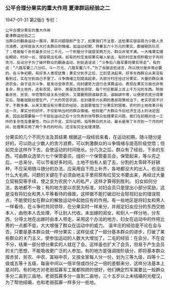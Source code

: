 ### 公平合理分果实的重大作用  夏津群运经验之二

1947-01-31
第2版()
专栏：

    公平合理分果实的重大作用
    夏津群运经验之二
    当群众的翻身运动一展开，果实问题随即产生了，如果我们不注意，这些果实很容易为少数人贪污浪费，这样就会大大打击群众的情绪。如运动初期，蒋寨五六十万元的果实，都被联防队花了；塔坡每个赤贫最多只分二千元，一个积极分子就提奖两万元，群众非常不满。一大堆果实摆在眼前，时间一长，很容易出毛病，如有的村庄发现果实被人偷去，有的村庄发现积极分子共同贪污，反动分子为了破坏群众的翻身运动，到处造谣说：“斗争后八路军要将果实带走”，有的说：“八路军要二八分红，斗一万元，八路军要八千。”为了击破这些谣言，所以快分是非常必要的。在斗争初期，有好多人表现犹豫；果实分到手之后，立刻坚决起来，好多东西群众从来没有看到过，实在分到自己手里了，斗争情绪立刻提高起来，大部分村庄经过分果实，大量的群众涌进农会。由于这次斗争，是发动全体农民，向封建势力进行总清算运动，表现在果实方面也非常复杂，除土地外，还有农具、耕牛、房屋及其他资财，每个村庄都是上百上千万元的东西。除按着赤贫、贫农、中农等阶级关系分配外，又需要照顾谁缺农具，谁缺耕牛等，以便使农民分得果实后，随着就能经营生产。广大的劳苦农民，在封建势力长期的愚民政策统治下，老实农民不识字，不敢多事，从来又都没有分果实的经验，这就更增加了分果实的困难。农村的土地改革只有这一次，果实分的好坏，不仅影响当时的群众情绪，他将是广大群众今后经济生活上的决定因素，因此就需要每一个干部在运动之后十分负责的领导群众处理果实问题。我们在初期对这一工作的复杂性及重要性，均认识不足，实际证明，指导群众的大动，最长是用了半月到一个月的时间，处理果实用了两个多月的时间，还没有完全处理清楚。
  分果实的几个不同方法及其结果
    根据这一段经验来看，在运动初期，随斗随分是好的，可以防止少数人的贪污浪费，可以刺激群众的斗争情绪与提高阶级觉悟；但如完全这样作下去，会使运动的时间拖长。分几次之后，群众有了经验，下余的东西，可由群众选举六七个保管委员，组织一个保管委员会，保管起来，等斗完之后，一总来分，可以节省好多时间。土地不怕有人偷了去，分割的太零碎不好耕种，不应采用随斗随分的办法，应采用自下而上补齐，各地都没大的出入，也没出什么大毛病，问题的关键在于必须由地主手里将原有红契文书要出来，再经过大量立契税契等手续，使之变为农民个人的私产，这样才算得到胜利。
    妇女如何分法，各地都不一致；有的地方是以农民为标准，对妇会员只是提出小部分奖励，这是没有将妇女和男人平等看待的缘故，这样做不能打破旧社会轻视妇女的错误观点，不能使妇女在群众的解放运动中起她应有的作用。有一些地区是将妇女和男人一样看待，在斗争时共同领导，在分果实时一样来分，并规定妇女应分的东西交她本人，由他本人去处理，不让别人代收。未出嫁的闺女，和别人一样分地，分东西，分得土地在出嫁时由本人带走。采用这个办法的地方，妇女在运动中的作用比男的一点都不低，大大增强了群众在运动中的威力。
    温辛庄的经验是不论在会与否，只要是基本群众就一样分果实；这样促成了一部分基本群众的进步，打破了某些群众的关门主义，使参加运动的人数大大增加了。二屯的经验：在会分，不在会不分，结果一部分想分果实的人就在了会。这样虽也扩大了会员，但易于产生会员的关门思想，不能吸收更广泛的人参加。有的地方是强调按阶级分，即将基本群众按赤贫、贫农、中农、富裕中农，又按全家每人分一份，划为三等九级，四等十二级或五等十五级，每亩中间以一倍半倍或四分之一倍的差额来分，这样分法基本上是对的。有的地方对老弱孤寡军工属都照顾的很好，他们确定烈军属要比一般群众多分二亩到三亩地，老弱孤寡多分一亩到二亩地，三十五岁以上未结婚的光棍汉，为了帮他结婚，也和老弱孤寡一样多分一些地。
